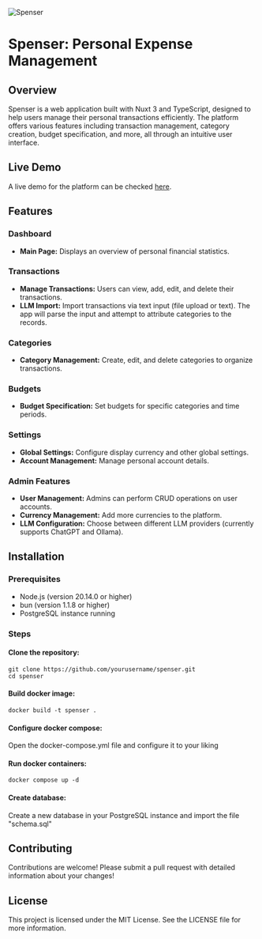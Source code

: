 ![Spenser](https://github.com/RaulRohjans/spenser/assets/77687494/eb698583-b6b7-4c40-80a8-7fbb69017b87)
# Spenser: Personal Expense Management

## Overview

Spenser is a web application built with Nuxt 3 and TypeScript, designed to help users manage their personal transactions efficiently. The platform offers various features including transaction management, category creation, budget specification, and more, all through an intuitive user interface.


## Live Demo

A live demo for the platform can be checked [here](https://spenser.demo.rohjans.com/).


## Features

### Dashboard

-   **Main Page:** Displays an overview of personal financial statistics.

### Transactions

-   **Manage Transactions:** Users can view, add, edit, and delete their transactions.
-   **LLM Import:** Import transactions via text input (file upload or text). The app will parse the input and attempt to attribute categories to the records.

### Categories

-   **Category Management:** Create, edit, and delete categories to organize transactions.

### Budgets

-   **Budget Specification:** Set budgets for specific categories and time periods.

### Settings

-   **Global Settings:** Configure display currency and other global settings.
-   **Account Management:** Manage personal account details.

### Admin Features

-   **User Management:** Admins can perform CRUD operations on user accounts.
-   **Currency Management:** Add more currencies to the platform.
-   **LLM Configuration:** Choose between different LLM providers (currently supports ChatGPT and Ollama).


## Installation

### Prerequisites

-   Node.js (version 20.14.0 or higher)
-   bun (version 1.1.8 or higher)
-   PostgreSQL instance running

### Steps

#### Clone the repository:
```
git clone https://github.com/yourusername/spenser.git
cd spenser
```

#### Build docker image:
```
docker build -t spenser .
```

#### Configure docker compose:
Open the docker-compose.yml file and configure it to your liking

#### Run docker containers:

```
docker compose up -d
```

#### Create database:
Create a new database in your PostgreSQL instance and import the file "schema.sql"


## Contributing

Contributions are welcome! Please submit a pull request with detailed information about your changes!


## License

This project is licensed under the MIT License. See the LICENSE file for more information.

